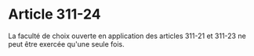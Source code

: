 # Article 311-24

La faculté de choix ouverte en application des articles 311-21 et 311-23 ne peut être exercée qu'une seule fois.
